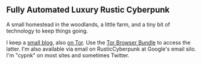 ## Fully Automated Luxury Rustic Cyberpunk

A small homestead in the woodlands, a little farm, and a tiny bit of technology to keep things going.

I keep a [small blog](http://rc.sh2.us), also [on Tor](http://kpz62k4pnyh5g5t2efecabkywt2aiwcnqylthqyywilqgxeiipen5xid.onion/). Use the [Tor Browser Bundle](https://www.torproject.org/) to access the latter. I'm also available via email on RusticCyberpunk at Google's email silo. I'm "cypnk" on most sites and sometimes Twitter.
